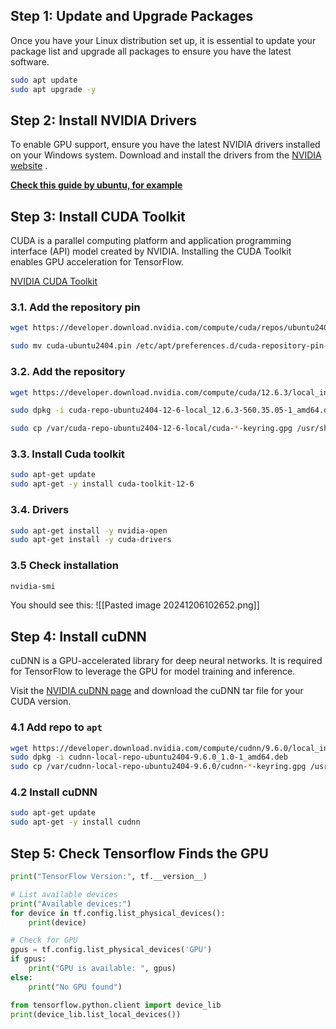 ## Step 1: Update and Upgrade Packages

Once you have your Linux distribution set up, it is essential to update your package list and upgrade all packages to ensure you have the latest software.

```bash
sudo apt update
sudo apt upgrade -y
```

## Step 2: Install NVIDIA Drivers

To enable GPU support, ensure you have the latest NVIDIA drivers installed on your Windows system. Download and install the drivers from the [NVIDIA website](https://www.nvidia.com/Download/index.aspx "NVIDIA website") .

**[Check this guide by ubuntu, for example](https://ubuntu.com/server/docs/nvidia-drivers-installation)**

## Step 3: Install CUDA Toolkit

CUDA is a parallel computing platform and application programming interface (API) model created by NVIDIA. Installing the CUDA Toolkit enables GPU acceleration for TensorFlow.

[NVIDIA CUDA Toolkit](https://developer.nvidia.com/cuda-downloads?target_os=Linux&target_arch=x86_64&Distribution=Ubuntu&target_version=24.04&target_type=deb_local)
### 3.1. Add the repository pin
```bash
wget https://developer.download.nvidia.com/compute/cuda/repos/ubuntu2404/x86_64/cuda-ubuntu2404.pinsudo

sudo mv cuda-ubuntu2404.pin /etc/apt/preferences.d/cuda-repository-pin-600
```
### 3.2. Add the repository
```bash
wget https://developer.download.nvidia.com/compute/cuda/12.6.3/local_installers/cuda-repo-ubuntu2404-12-6-local_12.6.3-560.35.05-1_amd64.deb

sudo dpkg -i cuda-repo-ubuntu2404-12-6-local_12.6.3-560.35.05-1_amd64.deb

sudo cp /var/cuda-repo-ubuntu2404-12-6-local/cuda-*-keyring.gpg /usr/share/keyrings/

```
### 3.3. Install Cuda toolkit

``` bash
sudo apt-get update
sudo apt-get -y install cuda-toolkit-12-6
```
### 3.4. Drivers
```bash
sudo apt-get install -y nvidia-open
sudo apt-get install -y cuda-drivers
```

### 3.5 Check installation

```bash
nvidia-smi
```

You should see this:
![[Pasted image 20241206102652.png]]

## Step 4: Install cuDNN

cuDNN is a GPU-accelerated library for deep neural networks. It is required for TensorFlow to leverage the GPU for model training and inference.

Visit the [NVIDIA cuDNN page](https://developer.nvidia.com/cudnn "NVIDIA cuDNN page") and download the cuDNN tar file for your CUDA version.

### 4.1 Add repo to `apt`
```bash
wget https://developer.download.nvidia.com/compute/cudnn/9.6.0/local_installers/cudnn-local-repo-ubuntu2404-9.6.0_1.0-1_amd64.deb
sudo dpkg -i cudnn-local-repo-ubuntu2404-9.6.0_1.0-1_amd64.deb
sudo cp /var/cudnn-local-repo-ubuntu2404-9.6.0/cudnn-*-keyring.gpg /usr/share/keyrings/
```

### 4.2 Install cuDNN

```bash
sudo apt-get update
sudo apt-get -y install cudnn
```


## Step 5: Check Tensorflow Finds the GPU

```python
print("TensorFlow Version:", tf.__version__)

# List available devices
print("Available devices:")
for device in tf.config.list_physical_devices():
    print(device)

# Check for GPU
gpus = tf.config.list_physical_devices('GPU')
if gpus:
    print("GPU is available: ", gpus)
else:
    print("No GPU found")

from tensorflow.python.client import device_lib
print(device_lib.list_local_devices())
```

